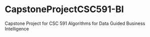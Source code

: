 # CapstoneProjectCSC591-BI
Capstone Project for CSC 591 Algorithms for Data Guided Business Intelligence
